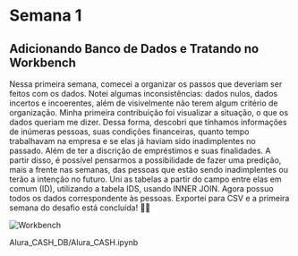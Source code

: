 # Semana 1 

## Adicionando Banco de Dados e Tratando no Workbench

Nessa primeira semana, comecei a organizar os passos que deveriam ser feitos com os dados. Notei algumas inconsistências: 
dados nulos, dados incertos e incoerentes, além de visivelmente não terem algum critério de organização. 
Minha primeira contribuição foi visualizar a situação, o que os dados queriam me dizer. Dessa forma, descobri que tínhamos 
informações de inúmeras pessoas, suas condições financeiras, quanto tempo trabalhavam na empresa e se elas já haviam sido 
inadimplentes no passado. Além de ter a discrição de empréstimos e suas finalidades.
A partir disso, é possível pensarmos a possibilidade de fazer uma predição, mais a frente nas semanas, das pessoas que estão 
sendo inadimplentes ou terão a intenção no futuro.
Uni as tabelas a partir do campo entre elas em comum (ID), utilizando a tabela IDS, usando INNER JOIN. Agora possuo todos os 
dados correspondente às pessoas. Exportei para CSV e a primeira semana do desafio está concluída! 🚀🔥 


![Workbench](https://user-images.githubusercontent.com/72171977/188935290-b10dd28a-c7da-408f-a33b-1a5bf9f1a9c2.png)

Alura_CASH_DB/Alura_CASH.ipynb
